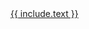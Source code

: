 <div class="text-center">
<a class="btn btn-{{ include.color | default: 'primary' }}" href="{{ include.link }}">{{ include.text }}</a>
</div>